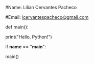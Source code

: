 #Name:  Lilian Cervantes Pacheco

#Email: lcervantespacheco@gmail.com

def main():

print("Hello, Python!")

if __name__ == "__main__":

main()

